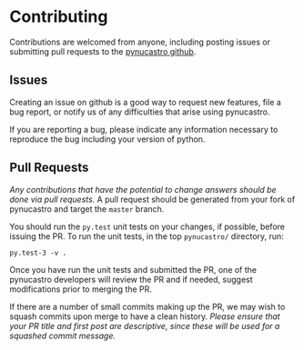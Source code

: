 # Contributing

Contributions are welcomed from anyone, including posting issues or
submitting pull requests to the [pynucastro github](https://github.com/pynucastro/pynucastro).

## Issues

Creating an issue on github is a good way to request new features,
file a bug report, or notify us of any difficulties that arise using
pynucastro.

If you are reporting a bug, please indicate any information necessary to
reproduce the bug including your version of python.

## Pull Requests

*Any contributions that have the potential to change answers should be
done via pull requests.* A pull request should be generated from your
fork of pynucastro and target the `master` branch.

You should run the `py.test` unit tests on your changes, if possible,
before issuing the PR. To run the unit tests, in the top `pynucastro/`
directory, run:

```
py.test-3 -v .
```

Once you have run the unit tests and submitted the PR, one of the
pynucastro developers will review the PR and if needed, suggest
modifications prior to merging the PR.

If there are a number of small commits making up the PR, we may wish
to squash commits upon merge to have a clean history.  *Please ensure
that your PR title and first post are descriptive, since these will be
used for a squashed commit message.*
